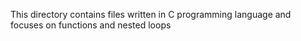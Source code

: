 This directory contains files written in C programming language and focuses on functions and nested loops

